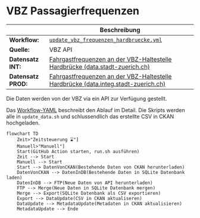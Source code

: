 VBZ Passagierfrequenzen
=======================

||Beschreibung|
|---|---|
|**Workflow:**|[`update_vbz_frequenzen_hardbruecke.yml`](https://github.com/opendatazurich/opendatazurich.github.io/blob/master/.github/workflows/update_vbz_frequenzen_hardbruecke.yml)|
|**Quelle:**| VBZ API
|**Datensatz INT:**|[Fahrgastfrequenzen an der VBZ-Haltestelle Hardbrücke (data.stadt-zuerich.ch)](https://data.stadt-zuerich.ch/dataset/vbz_frequenzen_hardbruecke)|
|**Datensatz PROD:**|[Fahrgastfrequenzen an der VBZ-Haltestelle Hardbrücke (data.integ.stadt-zuerich.ch)](https://data.integ.stadt-zuerich.ch/dataset/vbz_frequenzen_hardbruecke)|

Die Daten werden von der VBZ via ein API zur Verfügung gestellt.

Das [Workflow-YAML]([https://github.com/opendatazurich/opendatazurich.github.io/blob/master/.github/workflows/update_wapo_wetterstationen.yml](https://github.com/opendatazurich/opendatazurich.github.io/blob/master/.github/workflows/update_vbz_frequenzen_hardbruecke.yml)) beschreibt den Ablauf im Detail.
Die Skripts werden alle in `update_data.sh` und schlussendlich das erstellte CSV in CKAN hochgeladen.

```mermaid
flowchart TD
    Zeit>"Zeitsteuerung ⌛️"]
    Manuell>"Manuell"]
    Start(GitHub Action starten, run.sh ausführen)
    Zeit --> Start
    Manuell --> Start
    Start --> DatenVonCKAN(Bestehende Daten von CKAN herunterladen)
    DatenVonCKAN --> DatenInDB(Bestehende Daten in SQLite Datenbank laden)
    DatenInDB --> FTP(Neue Daten von API herunterladen)
    FTP --> Merge(Neue Daten in SQLite Datenbank mergen)
    Merge --> Export(SQLite Datenbank als CSV exportieren)
    Export --> DataUpdate(CSV in CKAN aktualiseren)
    DataUpdate --> MetadataUpdate(Metadaten in CKAN aktualisieren)
    MetadataUpdate --> Ende
```

